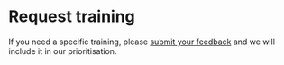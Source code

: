 # Request training

If you need a specific training, please [submit your feedback](https://form.gov.sg/#!/6086619c7be16c0012b35281) and we will include it in our prioritisation. 